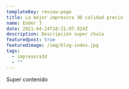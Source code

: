 ```yaml
---
templateKey: review-page
title: La mejor impresora 3D calidad precio
name: Ender 3
date: 2021-04-24T18:21:07.924Z
description: Descripción super chula
featuredpost: true
featuredimage: /img/blog-index.jpg
tags:
  - impresora3d
  - ""
---
```

Super contenido